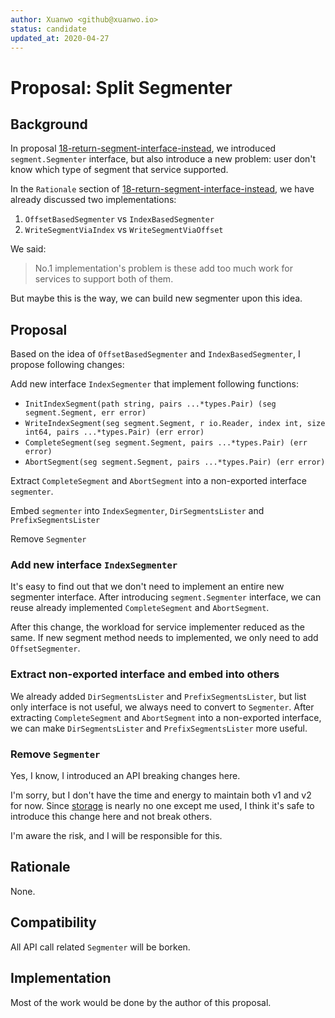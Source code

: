 ```yaml
---
author: Xuanwo <github@xuanwo.io>
status: candidate
updated_at: 2020-04-27
---
```


# Proposal: Split Segmenter

## Background

In proposal [18-return-segment-interface-instead][], we introduced `segment.Segmenter` interface, but also introduce a new problem: user don't know which type of segment that service supported.

In the `Rationale` section of [18-return-segment-interface-instead][], we have already discussed two implementations:

1. `OffsetBasedSegmenter` vs `IndexBasedSegmenter`
2. `WriteSegmentViaIndex` vs `WriteSegmentViaOffset`

We said:

> No.1 implementation's problem is these add too much work for services to support both of them.

But maybe this is the way, we can build new segmenter upon this idea.

## Proposal

Based on the idea of `OffsetBasedSegmenter` and `IndexBasedSegmenter`, I propose following changes:

Add new interface `IndexSegmenter` that implement following functions:

- `InitIndexSegment(path string, pairs ...*types.Pair) (seg segment.Segment, err error)`
- `WriteIndexSegment(seg segment.Segment, r io.Reader, index int, size int64, pairs ...*types.Pair) (err error)`
- `CompleteSegment(seg segment.Segment, pairs ...*types.Pair) (err error)`
- `AbortSegment(seg segment.Segment, pairs ...*types.Pair) (err error)`

Extract `CompleteSegment` and `AbortSegment` into a non-exported interface `segmenter`.

Embed `segmenter` into `IndexSegmenter`, `DirSegmentsLister` and `PrefixSegmentsLister`

Remove `Segmenter`

### Add new interface `IndexSegmenter`

It's easy to find out that we don't need to implement an entire new segmenter interface. After introducing `segment.Segmenter` interface, we can reuse already implemented `CompleteSegment` and `AbortSegment`.

After this change, the workload for service implementer reduced as the same. If new segment method needs to implemented, we only need to add `OffsetSegmenter`.

### Extract non-exported interface and embed into others

We already added `DirSegmentsLister` and `PrefixSegmentsLister`, but list only interface is not useful, we always need to convert to `Segmenter`. After extracting `CompleteSegment` and `AbortSegment` into a non-exported interface, we can make `DirSegmentsLister` and `PrefixSegmentsLister` more useful.

### Remove `Segmenter`

Yes, I know, I introduced an API breaking changes here.

I'm sorry, but I don't have the time and energy to maintain both v1 and v2 for now. Since [storage][] is nearly no one except me used, I think it's safe to introduce this change here and not break others.

I'm aware the risk, and I will be responsible for this.

## Rationale

None.

## Compatibility

All API call related `Segmenter` will be borken.

## Implementation

Most of the work would be done by the author of this proposal.

[18-return-segment-interface-instead]: (./18-return-segment-interface-instead.md)
[storage]: https://github.com/Xuanwo/storage
